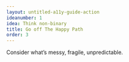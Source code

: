 ```yaml
---
layout: untitled-a11y-guide-action
ideanumber: 1
idea: Think non-binary
title: Go off The Happy Path
order: 3
---
```


Consider what’s messy, fragile, unpredictable.